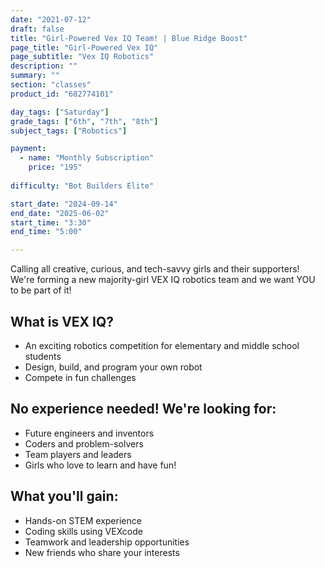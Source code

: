 ```yaml
---
date: "2021-07-12"
draft: false
title: "Girl-Powered Vex IQ Team! | Blue Ridge Boost"
page_title: "Girl-Powered Vex IQ"
page_subtitle: "Vex IQ Robotics"
description: ""
summary: ""
section: "classes"
product_id: "682774101"

day_tags: ["Saturday"]
grade_tags: ["6th", "7th", "8th"]
subject_tags: ["Robotics"]

payment:
  - name: "Monthly Subscription"
    price: "195"
  
difficulty: "Bot Builders Elite"

start_date: "2024-09-14"
end_date: "2025-06-02"
start_time: "3:30"
end_time: "5:00"

---
```


<p>Calling all creative, curious, and tech-savvy girls and their supporters! We're forming a new majority-girl VEX IQ robotics team and we want YOU to be part of it!</p>
    
<h2>What is VEX IQ?</h2>
<ul>
  <li>An exciting robotics competition for elementary and middle school students</li>
  <li>Design, build, and program your own robot</li>
  <li>Compete in fun challenges</li>
</ul>

<h2>No experience needed! We're looking for:</h2>
<ul>
  <li>Future engineers and inventors</li>
  <li>Coders and problem-solvers</li>
  <li>Team players and leaders</li>
  <li>Girls who love to learn and have fun!</li>
</ul>

<h2>What you'll gain:</h2>
<ul>
  <li>Hands-on STEM experience</li>
  <li>Coding skills using VEXcode</li>
  <li>Teamwork and leadership opportunities</li>
  <li>New friends who share your interests</li>
</ul>